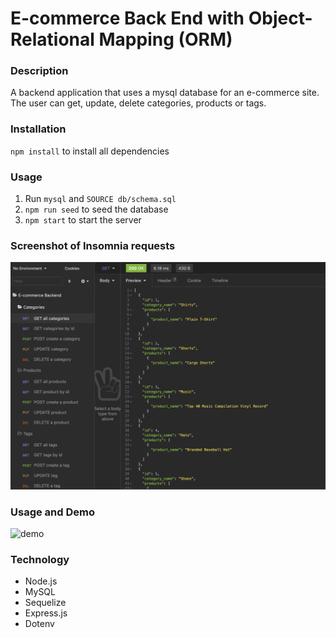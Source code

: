 # E-commerce Back End with Object-Relational Mapping (ORM)


### Description 
A backend application that uses a mysql database for an e-commerce site. The user can get, update, delete categories, products or tags. 

### Installation
`npm install` to install all dependencies


### Usage
1. Run `mysql` and `SOURCE db/schema.sql`
2. `npm run seed` to seed the database 
3. `npm start` to start the server 

### Screenshot of Insomnia requests
![screenshot](./assets/ecommerce-ss.png)

### Usage and Demo
![demo](./assets/ecommerce-demo.gif)

### Technology
* Node.js
* MySQL
* Sequelize
* Express.js
* Dotenv
